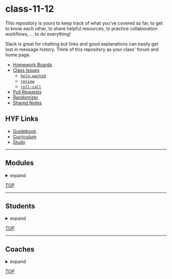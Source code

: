 <!-- BEGIN HEADER -->
# class-11-12
<!-- END HEADER -->

This repository is yours to keep track of what you've covered so far, to get to know each other, to share helpful resources, to practice collaboration workflows, ... to do everything!

Slack is great for chatting but links and good explanations can easily get lost in message history.  Think of this repository as your class' forum and home page.

<!-- BEGIN LINKS -->

- [Homework Boards](https://github.com/HackYourFutureBelgium/class-11-12/projects)
- [Class Issues](https://github.com/HackYourFutureBelgium/class-11-12/issues)
    - [`help-wanted`](https://github.com/HackYourFutureBelgium/class-11-12/issues?q=label%3Ahelp-wanted)
    - [`review`](https://github.com/HackYourFutureBelgium/class-11-12/issues?q=label%3Areview)
    - [`roll-call`](https://github.com/HackYourFutureBelgium/class-11-12/issues?q=label%3Aroll-call)
- [Pull Requests](https://github.com/HackYourFutureBelgium/class-11-12/pulls)
- [Randomizer](https://hackyourfuture.be/class-11-12/randomizer)
- [Shared Notes](./shared-notes)

<!-- END LINKS -->

## HYF Links

- [Guidebook](https://home.hackyourfuture.be/students)
- [Curriculum](https://home.hackyourfuture.be/curriculum)
- [Study](https://study.hackyourfuture.be)

---

<!-- BEGIN MODULES -->
<h2>Modules</h2><details><summary>expand</summary><ol>

<li><h3><a href="https://hackyourfuture.be/working-with-code" target="_blank">working-with-code</a></h3>
  <ul><li><p>    1 week    | <a href="https://github.com/HackYourFutureBelgium/class-11-12/projects/1" target="_blank">project board</a>     | <a href="https://github.com/HackYourFutureBelgium/class-11-12/issues?q=milestone%3Aworking-with-code+label%3Aindividual" target="_blank"><code>individual</code></a>     | <a href="https://github.com/HackYourFutureBelgium/class-11-12/milestone/1" target="_blank">all issues</a>     | <a href="https://hackyourfuture.be/working-with-code#class-recordings" target="_blank">class recordings</a>   </p></li></ul></li>

<li><h3><a href="https://hackyourfuture.be/incremental-development" target="_blank">incremental-development</a></h3>
  <ul><li><p>    3 weeks    | <a href="https://github.com/HackYourFutureBelgium/class-11-12/projects/2" target="_blank">project board</a>     | <a href="https://github.com/HackYourFutureBelgium/class-11-12/issues?q=milestone%3Aincremental-development+label%3Aindividual" target="_blank"><code>individual</code></a>     | <a href="https://github.com/HackYourFutureBelgium/class-11-12/milestone/2" target="_blank">all issues</a>     | <a href="https://hackyourfuture.be/incremental-development#class-recordings" target="_blank">class recordings</a>   </p></li></ul></li>

<li><h3><a href="https://hackyourfuture.be/debugging" target="_blank">debugging</a></h3>
  <ul><li><p>    2 weeks    | <a href="https://github.com/HackYourFutureBelgium/class-11-12/projects/3" target="_blank">project board</a>     | <a href="https://github.com/HackYourFutureBelgium/class-11-12/issues?q=milestone%3Adebugging+label%3Aindividual" target="_blank"><code>individual</code></a>     | <a href="https://github.com/HackYourFutureBelgium/class-11-12/milestone/3" target="_blank">all issues</a>     | <a href="https://hackyourfuture.be/debugging#class-recordings" target="_blank">class recordings</a>   </p></li></ul></li>

<li><h3><a href="https://hackyourfuture.be/function-design" target="_blank">function-design</a></h3>
  <ul><li><p>    3 weeks    | <a href="https://github.com/HackYourFutureBelgium/class-11-12/projects/4" target="_blank">project board</a>     | <a href="https://github.com/HackYourFutureBelgium/class-11-12/issues?q=milestone%3Afunction-design+label%3Aindividual" target="_blank"><code>individual</code></a>     | <a href="https://github.com/HackYourFutureBelgium/class-11-12/milestone/4" target="_blank">all issues</a>     | <a href="https://hackyourfuture.be/function-design#class-recordings" target="_blank">class recordings</a>   </p></li></ul></li>

<li><h3><a href="https://hackyourfuture.be/separation-of-concerns" target="_blank">separation-of-concerns</a></h3>
  <ul><li><p>    2 weeks    | <a href="https://github.com/HackYourFutureBelgium/class-11-12/projects/5" target="_blank">project board</a>     | <a href="https://github.com/HackYourFutureBelgium/class-11-12/issues?q=milestone%3Aseparation-of-concerns+label%3Aindividual" target="_blank"><code>individual</code></a>     | <a href="https://github.com/HackYourFutureBelgium/class-11-12/milestone/5" target="_blank">all issues</a>     | <a href="https://hackyourfuture.be/separation-of-concerns#class-recordings" target="_blank">class recordings</a>   </p></li></ul></li>

<li><h3><a href="https://hackyourfuture.be/state" target="_blank">state</a></h3>
  <ul><li><p>    2 weeks    | <a href="https://github.com/HackYourFutureBelgium/class-11-12/projects/6" target="_blank">project board</a>     | <a href="https://github.com/HackYourFutureBelgium/class-11-12/issues?q=milestone%3Astate+label%3Aindividual" target="_blank"><code>individual</code></a>     | <a href="https://github.com/HackYourFutureBelgium/class-11-12/milestone/6" target="_blank">all issues</a>     | <a href="https://hackyourfuture.be/state#class-recordings" target="_blank">class recordings</a>   </p></li></ul></li>

<li><h3><a href="https://hackyourfuture.be/encapsulation" target="_blank">encapsulation</a></h3>
  <ul><li><p>    3 weeks    | <a href="https://github.com/HackYourFutureBelgium/class-11-12/projects/7" target="_blank">project board</a>     | <a href="https://github.com/HackYourFutureBelgium/class-11-12/issues?q=milestone%3Aencapsulation+label%3Aindividual" target="_blank"><code>individual</code></a>     | <a href="https://github.com/HackYourFutureBelgium/class-11-12/milestone/7" target="_blank">all issues</a>     | <a href="https://hackyourfuture.be/encapsulation#class-recordings" target="_blank">class recordings</a>   </p></li></ul></li>

<li><h3><a href="https://hackyourfuture.be/asynchronous-programming" target="_blank">asynchronous-programming</a></h3>
  <ul><li><p>    3 weeks    | <a href="https://github.com/HackYourFutureBelgium/class-11-12/projects/8" target="_blank">project board</a>     | <a href="https://github.com/HackYourFutureBelgium/class-11-12/issues?q=milestone%3Aasynchronous-programming+label%3Aindividual" target="_blank"><code>individual</code></a>     | <a href="https://github.com/HackYourFutureBelgium/class-11-12/milestone/8" target="_blank">all issues</a>     | <a href="https://hackyourfuture.be/asynchronous-programming#class-recordings" target="_blank">class recordings</a>   </p></li></ul></li>

<li><h3><a href="https://hackyourfuture.be/web-apps" target="_blank">web-apps</a></h3>
  <ul><li><p>    4 weeks    | <a href="https://github.com/HackYourFutureBelgium/class-11-12/projects/9" target="_blank">project board</a>     | <a href="https://github.com/HackYourFutureBelgium/class-11-12/issues?q=milestone%3Aweb-apps+label%3Aindividual" target="_blank"><code>individual</code></a>     | <a href="https://github.com/HackYourFutureBelgium/class-11-12/milestone/9" target="_blank">all issues</a>     | <a href="https://hackyourfuture.be/web-apps#class-recordings" target="_blank">class recordings</a>   </p></li></ul></li>

<li><h3><a href="https://hackyourfuture.be/databases" target="_blank">databases</a></h3>
  <ul><li><p>    2 weeks    | <a href="https://github.com/HackYourFutureBelgium/class-11-12/projects/10" target="_blank">project board</a>     | <a href="https://github.com/HackYourFutureBelgium/class-11-12/issues?q=milestone%3Adatabases+label%3Aindividual" target="_blank"><code>individual</code></a>     | <a href="https://github.com/HackYourFutureBelgium/class-11-12/milestone/10" target="_blank">all issues</a>     | <a href="https://hackyourfuture.be/databases#class-recordings" target="_blank">class recordings</a>   </p></li></ul></li>

<li><h3><a href="https://hackyourfuture.be/frontend-frameworks" target="_blank">frontend-frameworks</a></h3>
  <ul><li><p>    2 weeks    | <a href="https://github.com/HackYourFutureBelgium/class-11-12/projects/11" target="_blank">project board</a>     | <a href="https://github.com/HackYourFutureBelgium/class-11-12/issues?q=milestone%3Afrontend-frameworks+label%3Aindividual" target="_blank"><code>individual</code></a>     | <a href="https://github.com/HackYourFutureBelgium/class-11-12/milestone/11" target="_blank">all issues</a>     | <a href="https://hackyourfuture.be/frontend-frameworks#class-recordings" target="_blank">class recordings</a>   </p></li></ul></li>

<li><h3><a href="https://hackyourfuture.be/agile-development" target="_blank">agile-development</a></h3>
  <ul><li><p>    6 weeks    | <a href="https://github.com/HackYourFutureBelgium/class-11-12/projects/12" target="_blank">project board</a>     | <a href="https://github.com/HackYourFutureBelgium/class-11-12/issues?q=milestone%3Aagile-development+label%3Aindividual" target="_blank"><code>individual</code></a>     | <a href="https://github.com/HackYourFutureBelgium/class-11-12/milestone/12" target="_blank">all issues</a>     | <a href="https://hackyourfuture.be/agile-development#class-recordings" target="_blank">class recordings</a>   </p></li></ul></li>

</ul></details>


[TOP](#class-11-12)
<!-- END MODULES -->

---

<!-- BEGIN STUDENTS -->
<h2>Students</h2><details><summary>expand</summary>

<table> <tr>
  <td><img src='./lib/avatars/students/octocat-avatar.jpeg' alt='octocat github photo' /></td>
  <td> <h3 display="inline"><a href="https://octocat.github.io">octocat</a></h3>
    <ul>
        <li>class octocat</li>
        <li><a href="https://github.com/octocat">octocat</a></li>
        <li><code><a href="https://github.com/HackYourFutureBelgium/class-11-12/issues?q=author%3Aoctocat">author</a></code></li>
        <li><code><a href="https://github.com/HackYourFutureBelgium/class-11-12/issues?q=assignee%3Aoctocat">assignee</a></code></li>
    </ul>
  </td>
</tr></table>
<table> <tr>
  <td><img src='./lib/avatars/students/-avatar.jpeg' alt=' github photo' /></td>
  <td> <h3 display="inline"><a href="https://.github.io">Anisya</a></h3>
    <ul>
        <li>class 11</li>
        <li><a href="https://github.com/"></a></li>
        <li><code><a href="https://github.com/HackYourFutureBelgium/class-11-12/issues?q=author%3A">author</a></code></li>
        <li><code><a href="https://github.com/HackYourFutureBelgium/class-11-12/issues?q=assignee%3A">assignee</a></code></li>
    </ul>
  </td>
</tr></table>
<table> <tr>
  <td><img src='./lib/avatars/students/-avatar.jpeg' alt=' github photo' /></td>
  <td> <h3 display="inline"><a href="https://.github.io">Arpine</a></h3>
    <ul>
        <li>class 11</li>
        <li><a href="https://github.com/"></a></li>
        <li><code><a href="https://github.com/HackYourFutureBelgium/class-11-12/issues?q=author%3A">author</a></code></li>
        <li><code><a href="https://github.com/HackYourFutureBelgium/class-11-12/issues?q=assignee%3A">assignee</a></code></li>
    </ul>
  </td>
</tr></table>
<table> <tr>
  <td><img src='./lib/avatars/students/-avatar.jpeg' alt=' github photo' /></td>
  <td> <h3 display="inline"><a href="https://.github.io">Bernardo</a></h3>
    <ul>
        <li>class 12</li>
        <li><a href="https://github.com/"></a></li>
        <li><code><a href="https://github.com/HackYourFutureBelgium/class-11-12/issues?q=author%3A">author</a></code></li>
        <li><code><a href="https://github.com/HackYourFutureBelgium/class-11-12/issues?q=assignee%3A">assignee</a></code></li>
    </ul>
  </td>
</tr></table>
<table> <tr>
  <td><img src='./lib/avatars/students/-avatar.jpeg' alt=' github photo' /></td>
  <td> <h3 display="inline"><a href="https://.github.io">Brain</a></h3>
    <ul>
        <li>class 12</li>
        <li><a href="https://github.com/"></a></li>
        <li><code><a href="https://github.com/HackYourFutureBelgium/class-11-12/issues?q=author%3A">author</a></code></li>
        <li><code><a href="https://github.com/HackYourFutureBelgium/class-11-12/issues?q=assignee%3A">assignee</a></code></li>
    </ul>
  </td>
</tr></table>
<table> <tr>
  <td><img src='./lib/avatars/students/-avatar.jpeg' alt=' github photo' /></td>
  <td> <h3 display="inline"><a href="https://.github.io">Burak Sinan</a></h3>
    <ul>
        <li>class 12</li>
        <li><a href="https://github.com/"></a></li>
        <li><code><a href="https://github.com/HackYourFutureBelgium/class-11-12/issues?q=author%3A">author</a></code></li>
        <li><code><a href="https://github.com/HackYourFutureBelgium/class-11-12/issues?q=assignee%3A">assignee</a></code></li>
    </ul>
  </td>
</tr></table>
<table> <tr>
  <td><img src='./lib/avatars/students/-avatar.jpeg' alt=' github photo' /></td>
  <td> <h3 display="inline"><a href="https://.github.io">Chiok</a></h3>
    <ul>
        <li>class 12</li>
        <li><a href="https://github.com/"></a></li>
        <li><code><a href="https://github.com/HackYourFutureBelgium/class-11-12/issues?q=author%3A">author</a></code></li>
        <li><code><a href="https://github.com/HackYourFutureBelgium/class-11-12/issues?q=assignee%3A">assignee</a></code></li>
    </ul>
  </td>
</tr></table>
<table> <tr>
  <td><img src='./lib/avatars/students/-avatar.jpeg' alt=' github photo' /></td>
  <td> <h3 display="inline"><a href="https://.github.io">Chyngyz</a></h3>
    <ul>
        <li>class 12</li>
        <li><a href="https://github.com/"></a></li>
        <li><code><a href="https://github.com/HackYourFutureBelgium/class-11-12/issues?q=author%3A">author</a></code></li>
        <li><code><a href="https://github.com/HackYourFutureBelgium/class-11-12/issues?q=assignee%3A">assignee</a></code></li>
    </ul>
  </td>
</tr></table>
<table> <tr>
  <td><img src='./lib/avatars/students/-avatar.jpeg' alt=' github photo' /></td>
  <td> <h3 display="inline"><a href="https://.github.io">Divya Sree</a></h3>
    <ul>
        <li>class 12</li>
        <li><a href="https://github.com/"></a></li>
        <li><code><a href="https://github.com/HackYourFutureBelgium/class-11-12/issues?q=author%3A">author</a></code></li>
        <li><code><a href="https://github.com/HackYourFutureBelgium/class-11-12/issues?q=assignee%3A">assignee</a></code></li>
    </ul>
  </td>
</tr></table>
<table> <tr>
  <td><img src='./lib/avatars/students/-avatar.jpeg' alt=' github photo' /></td>
  <td> <h3 display="inline"><a href="https://.github.io">Emely Roxana</a></h3>
    <ul>
        <li>class 11</li>
        <li><a href="https://github.com/"></a></li>
        <li><code><a href="https://github.com/HackYourFutureBelgium/class-11-12/issues?q=author%3A">author</a></code></li>
        <li><code><a href="https://github.com/HackYourFutureBelgium/class-11-12/issues?q=assignee%3A">assignee</a></code></li>
    </ul>
  </td>
</tr></table>
<table> <tr>
  <td><img src='./lib/avatars/students/-avatar.jpeg' alt=' github photo' /></td>
  <td> <h3 display="inline"><a href="https://.github.io">Houcine</a></h3>
    <ul>
        <li>class 11</li>
        <li><a href="https://github.com/"></a></li>
        <li><code><a href="https://github.com/HackYourFutureBelgium/class-11-12/issues?q=author%3A">author</a></code></li>
        <li><code><a href="https://github.com/HackYourFutureBelgium/class-11-12/issues?q=assignee%3A">assignee</a></code></li>
    </ul>
  </td>
</tr></table>
<table> <tr>
  <td><img src='./lib/avatars/students/-avatar.jpeg' alt=' github photo' /></td>
  <td> <h3 display="inline"><a href="https://.github.io">Himanshi</a></h3>
    <ul>
        <li>class 12</li>
        <li><a href="https://github.com/"></a></li>
        <li><code><a href="https://github.com/HackYourFutureBelgium/class-11-12/issues?q=author%3A">author</a></code></li>
        <li><code><a href="https://github.com/HackYourFutureBelgium/class-11-12/issues?q=assignee%3A">assignee</a></code></li>
    </ul>
  </td>
</tr></table>
<table> <tr>
  <td><img src='./lib/avatars/students/-avatar.jpeg' alt=' github photo' /></td>
  <td> <h3 display="inline"><a href="https://.github.io">Raoul</a></h3>
    <ul>
        <li>class 12</li>
        <li><a href="https://github.com/"></a></li>
        <li><code><a href="https://github.com/HackYourFutureBelgium/class-11-12/issues?q=author%3A">author</a></code></li>
        <li><code><a href="https://github.com/HackYourFutureBelgium/class-11-12/issues?q=assignee%3A">assignee</a></code></li>
    </ul>
  </td>
</tr></table>
<table> <tr>
  <td><img src='./lib/avatars/students/-avatar.jpeg' alt=' github photo' /></td>
  <td> <h3 display="inline"><a href="https://.github.io">Krystyna</a></h3>
    <ul>
        <li>class 11</li>
        <li><a href="https://github.com/"></a></li>
        <li><code><a href="https://github.com/HackYourFutureBelgium/class-11-12/issues?q=author%3A">author</a></code></li>
        <li><code><a href="https://github.com/HackYourFutureBelgium/class-11-12/issues?q=assignee%3A">assignee</a></code></li>
    </ul>
  </td>
</tr></table>
<table> <tr>
  <td><img src='./lib/avatars/students/-avatar.jpeg' alt=' github photo' /></td>
  <td> <h3 display="inline"><a href="https://.github.io">Kemi</a></h3>
    <ul>
        <li>class 12</li>
        <li><a href="https://github.com/"></a></li>
        <li><code><a href="https://github.com/HackYourFutureBelgium/class-11-12/issues?q=author%3A">author</a></code></li>
        <li><code><a href="https://github.com/HackYourFutureBelgium/class-11-12/issues?q=assignee%3A">assignee</a></code></li>
    </ul>
  </td>
</tr></table>
<table> <tr>
  <td><img src='./lib/avatars/students/-avatar.jpeg' alt=' github photo' /></td>
  <td> <h3 display="inline"><a href="https://.github.io">Liubov</a></h3>
    <ul>
        <li>class 11</li>
        <li><a href="https://github.com/"></a></li>
        <li><code><a href="https://github.com/HackYourFutureBelgium/class-11-12/issues?q=author%3A">author</a></code></li>
        <li><code><a href="https://github.com/HackYourFutureBelgium/class-11-12/issues?q=assignee%3A">assignee</a></code></li>
    </ul>
  </td>
</tr></table>
<table> <tr>
  <td><img src='./lib/avatars/students/-avatar.jpeg' alt=' github photo' /></td>
  <td> <h3 display="inline"><a href="https://.github.io">Laura Alicia</a></h3>
    <ul>
        <li>class 12</li>
        <li><a href="https://github.com/"></a></li>
        <li><code><a href="https://github.com/HackYourFutureBelgium/class-11-12/issues?q=author%3A">author</a></code></li>
        <li><code><a href="https://github.com/HackYourFutureBelgium/class-11-12/issues?q=assignee%3A">assignee</a></code></li>
    </ul>
  </td>
</tr></table>
<table> <tr>
  <td><img src='./lib/avatars/students/-avatar.jpeg' alt=' github photo' /></td>
  <td> <h3 display="inline"><a href="https://.github.io">Mahmoud</a></h3>
    <ul>
        <li>class 11</li>
        <li><a href="https://github.com/"></a></li>
        <li><code><a href="https://github.com/HackYourFutureBelgium/class-11-12/issues?q=author%3A">author</a></code></li>
        <li><code><a href="https://github.com/HackYourFutureBelgium/class-11-12/issues?q=assignee%3A">assignee</a></code></li>
    </ul>
  </td>
</tr></table>
<table> <tr>
  <td><img src='./lib/avatars/students/-avatar.jpeg' alt=' github photo' /></td>
  <td> <h3 display="inline"><a href="https://.github.io">Maria</a></h3>
    <ul>
        <li>class 11</li>
        <li><a href="https://github.com/"></a></li>
        <li><code><a href="https://github.com/HackYourFutureBelgium/class-11-12/issues?q=author%3A">author</a></code></li>
        <li><code><a href="https://github.com/HackYourFutureBelgium/class-11-12/issues?q=assignee%3A">assignee</a></code></li>
    </ul>
  </td>
</tr></table>
<table> <tr>
  <td><img src='./lib/avatars/students/-avatar.jpeg' alt=' github photo' /></td>
  <td> <h3 display="inline"><a href="https://.github.io">Marie Belyse</a></h3>
    <ul>
        <li>class 11</li>
        <li><a href="https://github.com/"></a></li>
        <li><code><a href="https://github.com/HackYourFutureBelgium/class-11-12/issues?q=author%3A">author</a></code></li>
        <li><code><a href="https://github.com/HackYourFutureBelgium/class-11-12/issues?q=assignee%3A">assignee</a></code></li>
    </ul>
  </td>
</tr></table>
<table> <tr>
  <td><img src='./lib/avatars/students/-avatar.jpeg' alt=' github photo' /></td>
  <td> <h3 display="inline"><a href="https://.github.io">Moon</a></h3>
    <ul>
        <li>class 12</li>
        <li><a href="https://github.com/"></a></li>
        <li><code><a href="https://github.com/HackYourFutureBelgium/class-11-12/issues?q=author%3A">author</a></code></li>
        <li><code><a href="https://github.com/HackYourFutureBelgium/class-11-12/issues?q=assignee%3A">assignee</a></code></li>
    </ul>
  </td>
</tr></table>
<table> <tr>
  <td><img src='./lib/avatars/students/-avatar.jpeg' alt=' github photo' /></td>
  <td> <h3 display="inline"><a href="https://.github.io">Peyman</a></h3>
    <ul>
        <li>class 11</li>
        <li><a href="https://github.com/"></a></li>
        <li><code><a href="https://github.com/HackYourFutureBelgium/class-11-12/issues?q=author%3A">author</a></code></li>
        <li><code><a href="https://github.com/HackYourFutureBelgium/class-11-12/issues?q=assignee%3A">assignee</a></code></li>
    </ul>
  </td>
</tr></table>
<table> <tr>
  <td><img src='./lib/avatars/students/-avatar.jpeg' alt=' github photo' /></td>
  <td> <h3 display="inline"><a href="https://.github.io">Preeti</a></h3>
    <ul>
        <li>class 12</li>
        <li><a href="https://github.com/"></a></li>
        <li><code><a href="https://github.com/HackYourFutureBelgium/class-11-12/issues?q=author%3A">author</a></code></li>
        <li><code><a href="https://github.com/HackYourFutureBelgium/class-11-12/issues?q=assignee%3A">assignee</a></code></li>
    </ul>
  </td>
</tr></table>
<table> <tr>
  <td><img src='./lib/avatars/students/-avatar.jpeg' alt=' github photo' /></td>
  <td> <h3 display="inline"><a href="https://.github.io">Rafael García</a></h3>
    <ul>
        <li>class 11</li>
        <li><a href="https://github.com/"></a></li>
        <li><code><a href="https://github.com/HackYourFutureBelgium/class-11-12/issues?q=author%3A">author</a></code></li>
        <li><code><a href="https://github.com/HackYourFutureBelgium/class-11-12/issues?q=assignee%3A">assignee</a></code></li>
    </ul>
  </td>
</tr></table>
<table> <tr>
  <td><img src='./lib/avatars/students/-avatar.jpeg' alt=' github photo' /></td>
  <td> <h3 display="inline"><a href="https://.github.io">Samir</a></h3>
    <ul>
        <li>class 11</li>
        <li><a href="https://github.com/"></a></li>
        <li><code><a href="https://github.com/HackYourFutureBelgium/class-11-12/issues?q=author%3A">author</a></code></li>
        <li><code><a href="https://github.com/HackYourFutureBelgium/class-11-12/issues?q=assignee%3A">assignee</a></code></li>
    </ul>
  </td>
</tr></table>
<table> <tr>
  <td><img src='./lib/avatars/students/-avatar.jpeg' alt=' github photo' /></td>
  <td> <h3 display="inline"><a href="https://.github.io">Sandra</a></h3>
    <ul>
        <li>class 11</li>
        <li><a href="https://github.com/"></a></li>
        <li><code><a href="https://github.com/HackYourFutureBelgium/class-11-12/issues?q=author%3A">author</a></code></li>
        <li><code><a href="https://github.com/HackYourFutureBelgium/class-11-12/issues?q=assignee%3A">assignee</a></code></li>
    </ul>
  </td>
</tr></table>
<table> <tr>
  <td><img src='./lib/avatars/students/-avatar.jpeg' alt=' github photo' /></td>
  <td> <h3 display="inline"><a href="https://.github.io">Sharaf</a></h3>
    <ul>
        <li>class 11</li>
        <li><a href="https://github.com/"></a></li>
        <li><code><a href="https://github.com/HackYourFutureBelgium/class-11-12/issues?q=author%3A">author</a></code></li>
        <li><code><a href="https://github.com/HackYourFutureBelgium/class-11-12/issues?q=assignee%3A">assignee</a></code></li>
    </ul>
  </td>
</tr></table>
<table> <tr>
  <td><img src='./lib/avatars/students/-avatar.jpeg' alt=' github photo' /></td>
  <td> <h3 display="inline"><a href="https://.github.io">Solomon Welday</a></h3>
    <ul>
        <li>class 12</li>
        <li><a href="https://github.com/"></a></li>
        <li><code><a href="https://github.com/HackYourFutureBelgium/class-11-12/issues?q=author%3A">author</a></code></li>
        <li><code><a href="https://github.com/HackYourFutureBelgium/class-11-12/issues?q=assignee%3A">assignee</a></code></li>
    </ul>
  </td>
</tr></table>
<table> <tr>
  <td><img src='./lib/avatars/students/-avatar.jpeg' alt=' github photo' /></td>
  <td> <h3 display="inline"><a href="https://.github.io">ŞABAN</a></h3>
    <ul>
        <li>class 11</li>
        <li><a href="https://github.com/"></a></li>
        <li><code><a href="https://github.com/HackYourFutureBelgium/class-11-12/issues?q=author%3A">author</a></code></li>
        <li><code><a href="https://github.com/HackYourFutureBelgium/class-11-12/issues?q=assignee%3A">assignee</a></code></li>
    </ul>
  </td>
</tr></table>
<table> <tr>
  <td><img src='./lib/avatars/students/-avatar.jpeg' alt=' github photo' /></td>
  <td> <h3 display="inline"><a href="https://.github.io">Tahmina</a></h3>
    <ul>
        <li>class 12</li>
        <li><a href="https://github.com/"></a></li>
        <li><code><a href="https://github.com/HackYourFutureBelgium/class-11-12/issues?q=author%3A">author</a></code></li>
        <li><code><a href="https://github.com/HackYourFutureBelgium/class-11-12/issues?q=assignee%3A">assignee</a></code></li>
    </ul>
  </td>
</tr></table>
</details>


[TOP](#class-11-12)
<!-- END STUDENTS -->

---

<!-- BEGIN COACHES -->
<h2>Coaches</h2><details><summary>expand</summary>

</details>


[TOP](#class-11-12)
<!-- END COACHES -->
